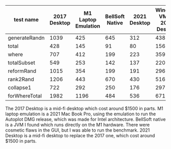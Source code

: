 |test name |2017 Desktop | M1 Laptop Emulation | BellSoft Native | 2021 Desktop | Windows VM on 2021 Desktop | Binus |
|---------------|--------|------|-----|-----|-----|-----|
| generateRandn |   1039 |  425 | 645 | 312 | 438 |383 |
| total         | 	 428 |  145 |  91 |  80 | 156 |141 |
| where 	      | 	 707 |  412 | 199 | 223 | 359 |370 |
| totalSubset   |    549 |  253 | 142 | 137 | 220 |174 |
| reformRand 	  |   1015 |  354 | 199 | 191 | 296 |276 |
| rank2Rand 	  |   1206 |  443 | 670 | 430 | 516 |433 |
| collapse1 	  |    722 |  292 | 250 | 176 | 297 |283 |
| forWhereTotal |   1982 | 1196 | 484 | 536 | 671 |949 |

The 2017 Desktop is a mid-fi desktop which cost around $1500 in parts. M1 laptop emulation is a 2021 Mac Book Pro, using the
emulation to run the Autoplot DMG release, which was made for Intel architecture.  BellSoft native
is a JVM I found which runs directly on the M1 hardware.  There were cosmetic flaws in the GUI, but
I was able to run the benchmark.  2021 Desktop is a mid-fi desktop to replace the 2017 one, which cost around $1500 in parts.
